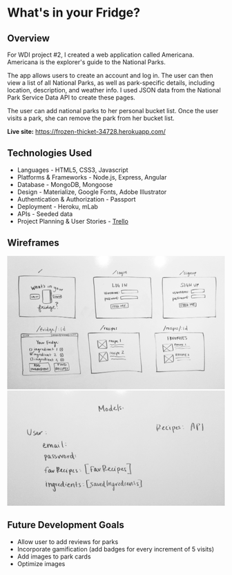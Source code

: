 # What's in your Fridge?

## Overview

For WDI project #2, I created a web application called Americana. Americana is the explorer's guide to the National Parks.

The app allows users to create an account and log in. The user can then view a list of all National Parks, as well as park-specific details, including location, description, and weather info. I used JSON data from the National Park Service Data API to create these pages.

The user can add national parks to her personal bucket list. Once the user visits a park, she can remove the park from her bucket list.

**Live site:** https://frozen-thicket-34728.herokuapp.com/

## Technologies Used

- Languages - HTML5, CSS3, Javascript
- Platforms & Frameworks - Node.js, Express, Angular
- Database - MongoDB, Mongoose
- Design - Materialize, Google Fonts, Adobe Illustrator
- Authentication & Authorization - Passport
- Deployment - Heroku, mLab
- APIs - Seeded data
- Project Planning & User Stories - [Trello](https://trello.com/b/DsRJq10h/project-3-wdi-8)

## Wireframes

![Wireframe](./public/images/wireframe.jpg)
![Database](./public/images/dbplan.jpg)

## Future Development Goals

- Allow user to add reviews for parks
- Incorporate gamification (add badges for every increment of 5 visits)
- Add images to park cards
- Optimize images
